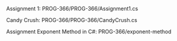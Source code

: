 Assignment 1: PROG-366/PROG-366/Assignment1.cs

Candy Crush: PROG-366/PROG-366/CandyCrush.cs

Assignment Exponent Method in C#: PROG-366/exponent-method
